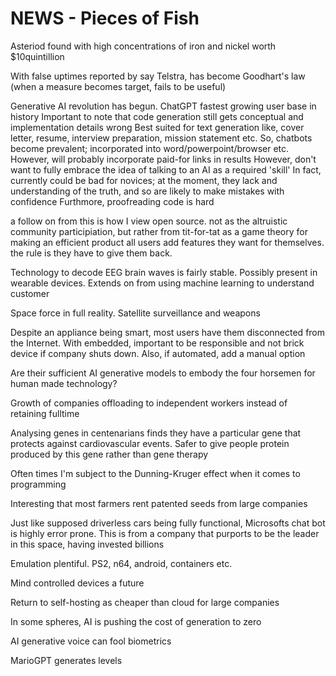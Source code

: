 <!-- SPDX-License-Identifier: zlib-acknowledgement -->
# NEWS - Pieces of Fish

Asteriod found with high concentrations of iron and nickel worth $10quintillion 

With false uptimes reported by say Telstra, has become Goodhart's law (when a measure becomes target, fails to be useful)

Generative AI revolution has begun. 
ChatGPT fastest growing user base in history
Important to note that code generation still gets conceptual and implementation details wrong
Best suited for text generation like, cover letter, resume, interview preparation, mission statement etc.
So, chatbots become prevalent; incorporated into word/powerpoint/browser etc. However, will probably incorporate paid-for links in results
However, don't want to fully embrace the idea of talking to an AI as a required 'skill'
In fact, currently could be bad for novices; at the moment, they lack and understanding of the truth, and so are likely to make mistakes with confidence
Furthmore, proofreading code is hard

a follow on from this is how I view open source.
not as the altruistic community participiation, but rather from tit-for-tat as a game theory for making an efficient product
all users add features they want for themselves. the rule is they have to give them back.

Technology to decode EEG brain waves is fairly stable. Possibly present in wearable devices.
Extends on from using machine learning to understand customer

Space force in full reality. Satellite surveillance and weapons

Despite an appliance being smart, most users have them disconnected from the Internet.
With embedded, important to be responsible and not brick device if company shuts down.
Also, if automated, add a manual option

Are their sufficient AI generative models to embody the four horsemen for human made technology?

Growth of companies offloading to independent workers instead of retaining fulltime

Analysing genes in centenarians finds they have a particular gene that protects against cardiovascular events.
Safer to give people protein produced by this gene rather than gene therapy

Often times I'm subject to the Dunning-Kruger effect when it comes to programming

Interesting that most farmers rent patented seeds from large companies

Just like supposed driverless cars being fully functional, Microsofts chat bot is highly error prone.
This is from a company that purports to be the leader in this space, having invested billions

Emulation plentiful. PS2, n64, android, containers etc.

Mind controlled devices a future

Return to self-hosting as cheaper than cloud for large companies

In some spheres, AI is pushing the cost of generation to zero

AI generative voice can fool biometrics

MarioGPT generates levels
